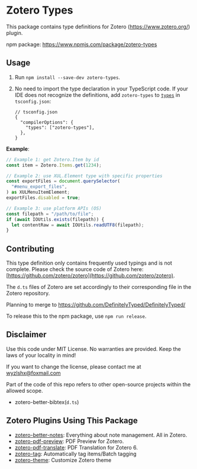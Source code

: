 # Zotero Types

This package contains type definitions for Zotero (<https://www.zotero.org/>) plugin.

npm package: <https://www.npmjs.com/package/zotero-types>

## Usage

1. Run `npm install --save-dev zotero-types`.

2. No need to import the type declaration in your TypeScript code. If your IDE does not recognize the definitions, add `zotero-types` to [`types`](https://www.typescriptlang.org/tsconfig/#types) in `tsconfig.json`:

   ```jsonc
   // tsconfig.json
   {
     "compilerOptions": {
       "types": ["zotero-types"],
     },
   }
   ```

**Example**:

```ts
// Example 1: get Zotero.Item by id
const item = Zotero.Items.get(1234);

// Example 2: use XUL.Element type with specific properties
const exportFiles = document.querySelector(
  "#menu_export_files",
) as XULMenuItemElement;
exportFiles.disabled = true;

// Example 3: use platform APIs (OS)
const filepath = "/path/to/file";
if (await IOUtils.exists(filepath)) {
  let contentRaw = await IOUtils.readUTF8(filepath);
}
```

## Contributing

This type definition only contains frequently used typings and is not complete. Please check the source code of Zotero here: [https://github.com/zotero/zotero](https://github.com/zotero/zotero).

The `d.ts` files of Zotero are set accordingly to their corresponding file in the Zotero repository.

Planning to merge to <https://github.com/DefinitelyTyped/DefinitelyTyped/>

To release this to the npm package, use `npm run release`.

## Disclaimer

Use this code under MIT License. No warranties are provided. Keep the laws of your locality in mind!

If you want to change the license, please contact me at <wyzlshx@foxmail.com>

Part of the code of this repo refers to other open-source projects within the allowed scope.

- zotero-better-bibtex(`d.ts`)

## Zotero Plugins Using This Package

- [zotero-better-notes](https://github.com/windingwind/zotero-better-notes): Everything about note management. All in Zotero.
- [zotero-pdf-preview](https://github.com/windingwind/zotero-pdf-preview): PDF Preview for Zotero.
- [zotero-pdf-translate](https://github.com/windingwind/zotero-pdf-translate): PDF Translation for Zotero 6.
- [zotero-tag](https://github.com/windingwind/zotero-tag): Automatically tag items/Batch tagging
- [zotero-theme](https://github.com/iShareStuff/ZoteroTheme): Customize Zotero theme
